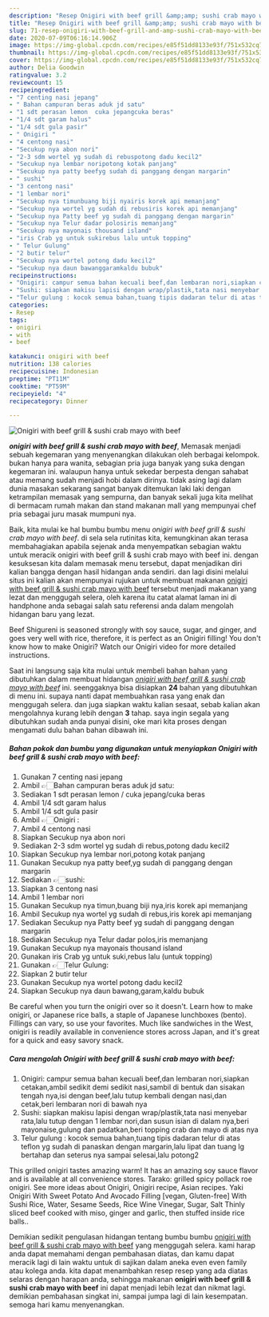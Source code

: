 ```yaml
---
description: "Resep Onigiri with beef grill &amp;amp; sushi crab mayo with beef Lezat"
title: "Resep Onigiri with beef grill &amp;amp; sushi crab mayo with beef Lezat"
slug: 71-resep-onigiri-with-beef-grill-and-amp-sushi-crab-mayo-with-beef-lezat
date: 2020-07-09T06:16:14.906Z
image: https://img-global.cpcdn.com/recipes/e85f51dd8133e93f/751x532cq70/onigiri-with-beef-grill-sushi-crab-mayo-with-beef-foto-resep-utama.jpg
thumbnail: https://img-global.cpcdn.com/recipes/e85f51dd8133e93f/751x532cq70/onigiri-with-beef-grill-sushi-crab-mayo-with-beef-foto-resep-utama.jpg
cover: https://img-global.cpcdn.com/recipes/e85f51dd8133e93f/751x532cq70/onigiri-with-beef-grill-sushi-crab-mayo-with-beef-foto-resep-utama.jpg
author: Delia Goodwin
ratingvalue: 3.2
reviewcount: 15
recipeingredient:
- "7 centing nasi jepang"
- " Bahan campuran beras aduk jd satu"
- "1 sdt perasan lemon  cuka jepangcuka beras"
- "1/4 sdt garam halus"
- "1/4 sdt gula pasir"
- " Onigiri "
- "4 centong nasi"
- "Secukup nya abon nori"
- "2-3 sdm wortel yg sudah di rebuspotong dadu kecil2"
- "Secukup nya lembar noripotong kotak panjang"
- "Secukup nya patty beefyg sudah di panggang dengan margarin"
- " sushi"
- "3 centong nasi"
- "1 lembar nori"
- "Secukup nya timunbuang biji nyairis korek api memanjang"
- "Secukup nya wortel yg sudah di rebusiris korek api memanjang"
- "Secukup nya Patty beef yg sudah di panggang dengan margarin"
- "Secukup nya Telur dadar polosiris memanjang"
- "Secukup nya mayonais thousand island"
- "iris Crab yg untuk sukirebus lalu untuk topping"
- " Telur Gulung"
- "2 butir telur"
- "Secukup nya wortel potong dadu kecil2"
- "Secukup nya daun bawanggaramkaldu bubuk"
recipeinstructions:
- "Onigiri: campur semua bahan kecuali beef,dan lembaran nori,siapkan cetakan,ambil sedikit demi sedikit nasi,sambil di bentuk dan sisakan tengah nya,isi dengan beef,lalu tutup kembali dengan nasi,dan cetak,beri lembaran nori di bawah nya"
- "Sushi: siapkan makisu lapisi dengan wrap/plastik,tata nasi menyebar rata,lalu tutup dengan 1 lembar nori,dan susun isian di dalam nya,beri mayonaise,gulung dan padatkan,beri topping crab dan mayo di atas nya"
- "Telur gulung : kocok semua bahan,tuang tipis dadaran telur di atas teflon yg sudah di panaskan dengan margarin,lalu lipat dan tuang lg bertahap dan seterus nya sampai selesai,lalu potong2"
categories:
- Resep
tags:
- onigiri
- with
- beef

katakunci: onigiri with beef 
nutrition: 138 calories
recipecuisine: Indonesian
preptime: "PT11M"
cooktime: "PT59M"
recipeyield: "4"
recipecategory: Dinner

---
```



![Onigiri with beef grill &amp; sushi crab mayo with beef](https://img-global.cpcdn.com/recipes/e85f51dd8133e93f/751x532cq70/onigiri-with-beef-grill-sushi-crab-mayo-with-beef-foto-resep-utama.jpg)

<b><i>onigiri with beef grill &amp; sushi crab mayo with beef</i></b>, Memasak menjadi sebuah kegemaran yang menyenangkan dilakukan oleh berbagai kelompok. bukan hanya para wanita, sebagian pria juga banyak yang suka dengan kegemaran ini. walaupun hanya untuk sekedar berpesta dengan sahabat atau memang sudah menjadi hobi dalam dirinya. tidak asing lagi dalam dunia masakan sekarang sangat banyak ditemukan laki laki dengan ketrampilan memasak yang sempurna, dan banyak sekali juga kita melihat di bermacam rumah makan dan stand makanan mall yang mempunyai chef pria sebagai juru masak mumpuni nya.

Baik, kita mulai ke hal bumbu bumbu menu <i>onigiri with beef grill &amp; sushi crab mayo with beef</i>. di sela sela rutinitas kita, kemungkinan akan terasa membahagiakan apabila sejenak anda menyempatkan sebagian waktu untuk meracik onigiri with beef grill &amp; sushi crab mayo with beef ini. dengan kesuksesan kita dalam memasak menu tersebut, dapat menjadikan diri kalian bangga dengan hasil hidangan anda sendiri. dan lagi disini melalui situs ini kalian akan mempunyai rujukan untuk membuat makanan <u>onigiri with beef grill &amp; sushi crab mayo with beef</u> tersebut menjadi makanan yang lezat dan menggugah selera, oleh karena itu catat alamat laman ini di handphone anda sebagai salah satu referensi anda dalam mengolah hidangan baru yang lezat.

Beef Shigureni is seasoned strongly with soy sauce, sugar, and ginger, and goes very well with rice, therefore, it is perfect as an Onigiri filling! You don&#39;t know how to make Onigiri? Watch our Onigiri video for more detailed instructions.


Saat ini langsung saja kita mulai untuk membeli bahan bahan yang dibutuhkan dalam membuat hidangan <u><i>onigiri with beef grill &amp; sushi crab mayo with beef</i></u> ini. seenggaknya bisa disiapkan <b>24</b> bahan yang dibutuhkan di menu ini. supaya nanti dapat membuahkan rasa yang enak dan menggugah selera. dan juga siapkan waktu kalian sesaat, sebab kalian akan mengolahnya kurang lebih dengan <b>3</b> tahap. saya ingin segala yang dibutuhkan sudah anda punyai disini, oke mari kita proses dengan mengamati dulu bahan bahan dibawah ini.

<!--inarticleads1-->

##### Bahan pokok dan bumbu yang digunakan untuk menyiapkan Onigiri with beef grill &amp; sushi crab mayo with beef:

1. Gunakan 7 centing nasi jepang
1. Ambil  👉🏻Bahan campuran beras aduk jd satu:
1. Sediakan 1 sdt perasan lemon / cuka jepang/cuka beras
1. Ambil 1/4 sdt garam halus
1. Ambil 1/4 sdt gula pasir
1. Ambil  👉🏻Onigiri :
1. Ambil 4 centong nasi
1. Siapkan Secukup nya abon nori
1. Sediakan 2-3 sdm wortel yg sudah di rebus,potong dadu kecil2
1. Siapkan Secukup nya lembar nori,potong kotak panjang
1. Gunakan Secukup nya patty beef,yg sudah di panggang dengan margarin
1. Sediakan  👉🏻sushi:
1. Siapkan 3 centong nasi
1. Ambil 1 lembar nori
1. Gunakan Secukup nya timun,buang biji nya,iris korek api memanjang
1. Ambil Secukup nya wortel yg sudah di rebus,iris korek api memanjang
1. Sediakan Secukup nya Patty beef yg sudah di panggang dengan margarin
1. Sediakan Secukup nya Telur dadar polos,iris memanjang
1. Gunakan Secukup nya mayonais thousand island
1. Gunakan iris Crab yg untuk suki,rebus lalu (untuk topping)
1. Gunakan  👉🏻Telur Gulung:
1. Siapkan 2 butir telur
1. Gunakan Secukup nya wortel potong dadu kecil2
1. Siapkan Secukup nya daun bawang,garam,kaldu bubuk


Be careful when you turn the onigiri over so it doesn&#39;t. Learn how to make onigiri, or Japanese rice balls, a staple of Japanese lunchboxes (bento). Fillings can vary, so use your favorites. Much like sandwiches in the West, onigiri is readily available in convenience stores across Japan, and it&#39;s great for a quick and easy savory snack. 

<!--inarticleads2-->

##### Cara mengolah Onigiri with beef grill &amp; sushi crab mayo with beef:

1. Onigiri: campur semua bahan kecuali beef,dan lembaran nori,siapkan cetakan,ambil sedikit demi sedikit nasi,sambil di bentuk dan sisakan tengah nya,isi dengan beef,lalu tutup kembali dengan nasi,dan cetak,beri lembaran nori di bawah nya
1. Sushi: siapkan makisu lapisi dengan wrap/plastik,tata nasi menyebar rata,lalu tutup dengan 1 lembar nori,dan susun isian di dalam nya,beri mayonaise,gulung dan padatkan,beri topping crab dan mayo di atas nya
1. Telur gulung : kocok semua bahan,tuang tipis dadaran telur di atas teflon yg sudah di panaskan dengan margarin,lalu lipat dan tuang lg bertahap dan seterus nya sampai selesai,lalu potong2


This grilled onigiri tastes amazing warm! It has an amazing soy sauce flavor and is available at all convenience stores. Tarako: grilled spicy pollack roe onigiri. See more ideas about Onigiri, Onigiri recipe, Asian recipes. Yaki Onigiri With Sweet Potato And Avocado Filling [vegan, Gluten-free] With Sushi Rice, Water, Sesame Seeds, Rice Wine Vinegar, Sugar, Salt Thinly sliced beef cooked with miso, ginger and garlic, then stuffed inside rice balls.. 

Demikian sedikit pengulasan hidangan tentang bumbu bumbu <u>onigiri with beef grill &amp; sushi crab mayo with beef</u> yang menggugah selera. kami harap anda dapat memahami dengan pembahasan diatas, dan kamu dapat meracik lagi di lain waktu untuk di sajikan dalam aneka even even family atau kolega anda. kita dapat menambahkan resep resep yang ada diatas selaras dengan harapan anda, sehingga makanan <b>onigiri with beef grill &amp; sushi crab mayo with beef</b> ini dapat menjadi lebih lezat dan nikmat lagi. demikian pembahasan singkat ini, sampai jumpa lagi di lain kesempatan. semoga hari kamu menyenangkan.

